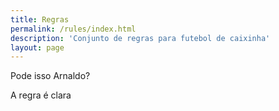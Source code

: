 ```yaml
---
title: Regras
permalink: /rules/index.html
description: 'Conjunto de regras para futebol de caixinha'
layout: page
---
```


Pode isso Arnaldo?

A regra é clara
